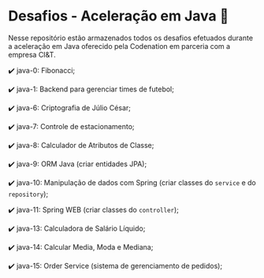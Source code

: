 # Desafios - Aceleração em Java :rocket:

Nesse repositório estão armazenados todos os desafios efetuados durante a aceleração em Java oferecido pela Codenation em parceria com a empresa CI&T.

:heavy_check_mark: java-0: Fibonacci;

:heavy_check_mark: java-1: Backend para gerenciar times de futebol;

:heavy_check_mark: java-6: Criptografia de Júlio César;

:heavy_check_mark: java-7: Controle de estacionamento;

:heavy_check_mark: java-8: Calculador de Atributos de Classe;

:heavy_check_mark: java-9: ORM Java (criar entidades JPA);

:heavy_check_mark: java-10: Manipulação de dados com Spring (criar classes do `service` e do `repository`);

:heavy_check_mark: java-11: Spring WEB (criar classes do `controller`);

:heavy_check_mark: java-13: Calculadora de Salário Líquido;

:heavy_check_mark: java-14: Calcular Media, Moda e Mediana;

:heavy_check_mark: java-15: Order Service (sistema de gerenciamento de pedidos);
